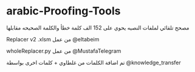 # arabic-Proofing-Tools

مصحح تلقائي لملفات النصيه يحوي على 152 الف كلمة خطأ والكلمة الصحيحه مقابلها

Replacer v2 .xlsm من عمل  @eltabeim

wholeReplacer.py من عمل @MustafaTelegram

تم اضافة الكلمات من غلطاوي + كلمات اخرى بواسطة @knowledge_transfer

